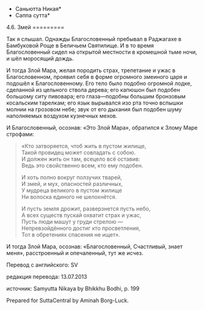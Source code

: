 * Саньютта Никая*
* Саппа сутта*

4\.6\. Змей
\=\=\=\=\=\=\=\=\=

Так я слышал\. Однажды Благословенный пребывал в Раджагахе в Бамбуковой Роще в Беличьем Святилище\. И в то время Благословенный сидел на открытой местности в кромешной тьме ночи, и шёл моросящий дождь\.

И тогда Злой Мара, желая породить страх, трепетание и ужас в Благословенном, проявил себя в форме огромного змеиного царя и подошёл к Благословенному\. Его тело было подобно огромной лодке, сделанной из цельного ствола дерева; его капюшон был подобен большому ситу пивовара; его глаза—подобны большим бронзовым косальским тарелкам; его язык вырывался изо рта точно вспышки молнии на грозовом небе; звук от его дыхания был подобен шуму наполняемых воздухом кузнечных мехов\.

И Благословенный, осознав: «Это Злой Мара», обратился к Злому Маре строфами:

> «Кто затворяется, чтоб жить в пустом жилище,  
> Такой провидец может совладать с собою\.  
> И должен жить он там, всецело всё оставив:  
> Ведь это свойственно всем, кто ему подобен\.  
>   
> И хоть полно вокруг ползучих тварей,  
> И змей, и мух, опасностей различных,  
> У мудреца великого в пустом жилище  
> Ни волоска единого не шелохнётся\.  
>   
> И пусть земля дрожит, разверзнется пусть небо,  
> А всех существ пускай охватит страх и ужас,  
> Пусть люди машут у груди стрелою —  
> Непревзойдённого достиг кто просветления,  
> Тот в обретениях спасения не ищет»\.

И тогда Злой Мара, осознав: «Благословенный, Счастливый, знает меня», расстроенный и опечаленный, тут же исчез\.

Перевод с английского: SV

редакция перевода: 13\.07\.2013

источник: Samyutta Nikaya by Bhikkhu Bodhi, p\. 199

Prepared for SuttaCentral by Aminah Borg\-Luck\.